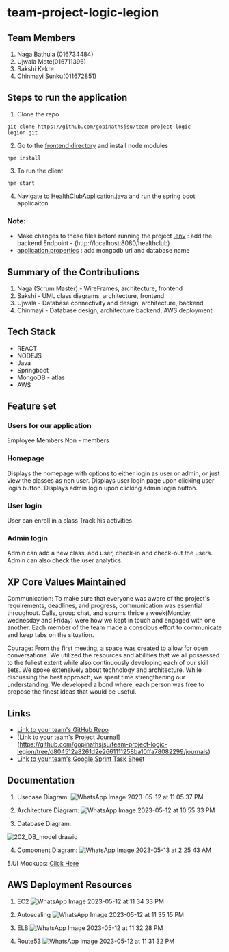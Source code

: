 # team-project-logic-legion

## Team Members
1. Naga Bathula (016734484)
2. Ujwala Mote(016711396)
3. Sakshi Kekre
4. Chinmayi Sunku(011672851)

## Steps to run the application
1. Clone the repo
```
git clone https://github.com/gopinathsjsu/team-project-logic-legion.git
```
2. Go to the [frontend directory](https://github.com/gopinathsjsu/team-project-logic-legion/new/main?readme=1#:~:text=.mvn-,frontend,-src) and install node modules
```
npm install
```
3. To run the client
```
npm start
```
4. Navigate to [HealthClubApplication.java](https://github.com/gopinathsjsu/team-project-logic-legion/new/main?readme=1#:~:text=HealthClubApplication) and run the spring boot applicaiton 

### Note: 
- Make changes to these files before running the project
[.env](https://github.com/gopinathsjsu/team-project-logic-legion/blob/main/frontend/.env) : add the backend Endpoint - (http://localhost:8080/healthclub)
- [application.properties](https://github.com/gopinathsjsu/team-project-logic-legion/blob/main/src/main/resources/application.properties) : add mongodb uri and database name

## Summary of the Contributions
1. Naga (Scrum Master) - WireFrames, architecture, frontend
2. Sakshi - UML class diagrams, architecture, frontend
3. Ujwala - Database connectivity and design, architecture, backend
4. Chinmayi - Database design, architecture backend, AWS deployment

## Tech Stack
- REACT
- NODEJS
- Java
- Springboot
- MongoDB - atlas
- AWS

## Feature set

### Users for our application
Employee
Members
Non - members

### Homepage
Displays the homepage with options to either login as user or admin, or just view the classes as non user.
Displays user login page upon clicking user login button.
Displays admin login upon clicking admin login button.

### User login
User can enroll in a class
Track his activities

### Admin login
Admin can add a new class, add user, check-in and check-out the users.
Admin can also check the user analytics.

## XP Core Values Maintained
Communication: To make sure that everyone was aware of the project's requirements, deadlines, and progress, communication was essential throughout. Calls, group chat, and scrums thrice a week(Monday, wednesday and Friday) were how we kept in touch and engaged with one another. Each member of the team made a conscious effort to communicate and keep tabs on the situation.

Courage: From the first meeting, a space was created to allow for open conversations. We utilized the resources and abilities that we all possessed to the fullest extent while also continuously developing each of our skill sets. We spoke extensively about technology and architecture. While discussing the best approach, we spent time strengthening our understanding. We developed a bond where, each person was free to propose the finest ideas that would be useful.

## Links
- [Link to your team's GitHub Repo](https://github.com/orgs/gopinathsjsu/repositories#:~:text=New%20repository-,team%2Dproject%2Dlogic%2Dlegion,-Private)
- [Link to your team's Project Journal] (https://github.com/gopinathsjsu/team-project-logic-legion/tree/d804512a8261d2e2661111258ba10ffa78082299/journals)
- [Link to your team's Google Sprint Task Sheet](https://docs.google.com/spreadsheets/d/1Zfyc6sH8DOkpihwRDR8lI0Yy3aAtoVIyzdvgTdSw42M/edit?usp=sharing)

## Documentation

1. Usecase Diagram:
![WhatsApp Image 2023-05-12 at 11 05 37 PM](https://github.com/gopinathsjsu/team-project-logic-legion/assets/112213523/741c8338-bd59-414f-ac9f-48e0cf68c2fa)

2. Architecture Diagram:
![WhatsApp Image 2023-05-12 at 10 55 33 PM](https://github.com/gopinathsjsu/team-project-logic-legion/assets/112213523/0d348f80-604c-4cc5-8ef1-ff07cdf5a122)

3. Database Diagram:

![202_DB_model drawio](https://github.com/gopinathsjsu/team-project-logic-legion/assets/112213523/293ffa02-4770-4ba1-b63b-fdf18d682258)

4. Component Diagram:
![WhatsApp Image 2023-05-13 at 2 25 43 AM](https://github.com/gopinathsjsu/team-project-logic-legion/assets/112213523/3c7ca5c4-ec93-49f8-8082-beb5ce0febcd)

5.UI Mockups: [Click Here](https://github.com/gopinathsjsu/team-project-logic-legion/blob/d804512a8261d2e2661111258ba10ffa78082299/journals/LL_Healthclub_Mockups.pdf)


## AWS Deployment Resources

1. EC2
![WhatsApp Image 2023-05-12 at 11 34 33 PM](https://github.com/gopinathsjsu/team-project-logic-legion/assets/112213523/9830020e-6c7d-4e08-ac45-61e1f043b4ab)

2. Autoscaling
![WhatsApp Image 2023-05-12 at 11 35 15 PM](https://github.com/gopinathsjsu/team-project-logic-legion/assets/112213523/71d8a1ac-2966-4108-9aaf-bafcde4f2761)

3. ELB
![WhatsApp Image 2023-05-12 at 11 32 28 PM](https://github.com/gopinathsjsu/team-project-logic-legion/assets/112213523/29ff7585-15ad-4f55-8128-711768a30f70)

4. Route53
![WhatsApp Image 2023-05-12 at 11 31 32 PM](https://github.com/gopinathsjsu/team-project-logic-legion/assets/112213523/f634ecf9-6f79-4d1a-82ed-d55c5e309a60)
